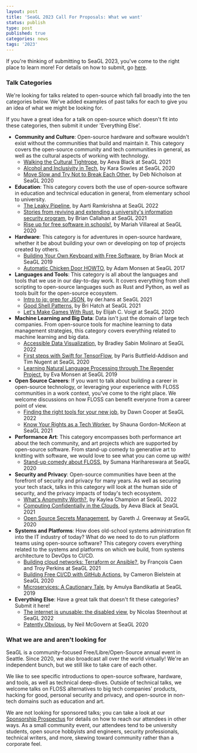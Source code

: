 ```yaml
---
layout: post
title: 'SeaGL 2023 Call For Proposals: What we want'
status: publish
type: post
published: true
categories: news
tags: '2023'
---
```


If you're thinking of submitting to SeaGL 2023, you've come to the right place to learn more!  For details on how to submit, go [here](/news/2023/03/08/CFP-Open).

### Talk Categories

We're looking for talks related to open-source which fall broadly into the ten categories below.  We've added examples of past talks for each to give you an idea of what we might be looking for.

If you have a great idea for a talk on open-source which doesn't fit into these categories, then submit it under 'Everything Else'.

- **Community and Culture**: Open-source hardware and software wouldn't exist without the communities that build and maintain it.  This category covers the open-source community and tech communities in general, as well as the cultural aspects of working with technology.
  * [Walking the Cultural Tightrope](https://archive.org/details/SeaGL2021-Aeva_Black-Walking_The_Cultural_Tightrope), by Aeva Black at SeaGL 2021
  * [Alcohol and Inclusivity in Tech](https://archive.org/details/SeaGL2020-Kara_Sowles-Alcohol_and_Inclusivity_in_Tech), by Kara Sowles at SeaGL 2020
  * [Move Slow and Try Not to Break Each Other](https://archive.org/details/SeaGL2020-Deb_Nicholson-Move_Slow_and_Try_Not_to_Break_Each_Other), by Deb Nicholson at SeaGL 2020
- **Education**: This category covers both the use of open-source software in education and technical education in general, from elementary school to university.
  * [The Leaky Pipeline](https://archive.org/details/SeaGL2022-Aarti_Ramkrishna-The_Leaky_Pipeline), by Aarti Ramkrishna at SeaGL 2022
  * [Stories from reviving and extending a university's information security program](https://archive.org/details/SeaGL2021-Brian_Callahan-Reviving_and_extending_a_universitys_infosec_program), by Brian Callahan at SeaGL 2021
  * [Rise up for free software in schools!](https://archive.org/details/SeaGL2020-Mariah_Villarreal-Rise_up_for_free_software_in_schools), by Mariah Villareal at SeaGL 2020
- **Hardware**: This category is for adventures in open-source hardware, whether it be about building your own or developing on top of projects created by others.
  * [Building Your Own Keyboard with Free Software](https://archive.org/details/keeb_20200110), by Brian Mock at SeaGL 2019
  * [Automatic Chicken Door HOWTO](https://archive.org/details/AutomaticChickenDoorHOWTOATalkByAdamMonsenAtSeaGL2017), by Adam Monsen at SeaGL 2017
- **Languages and Tools**: This category is all about the languages and tools that we use in our day-to-day work.  It covers everything from shell scripting to open-source languages such as Rust and Python, as well as tools built for the open-source ecosystem.
  * [Intro to jq: grep for JSON](https://archive.org/details/SeaGL2021-der_hans-Intro_to_jq_grep_for_JSON), by der.hans at SeaGL 2021
  * [Good Shell Patterns](https://archive.org/details/SeaGL2021-Bri_Hatch-Good_Shell_Patterns), by Bri Hatch at SeaGL 2021
  * [Let's Make Games With Rust](https://archive.org/details/SeaGL2020-Elijah_C_Voigt-Lets_Make_Games_with_Rust), by Elijah C. Voigt at SeaGL 2020
- **Machine Learning and Big Data**: Data isn't just the domain of large tech companies.  From open-source tools for machine learning to data management strategies, this category covers everything related to machine learning and big data.
  * [Accessible Data Visualization](https://archive.org/details/SeaGL2022-Bradley_Molinaro-Accessible_Data_Visualization), by Bradley Sabin Molinaro at SeaGL 2022
  * [First steps with Swift for TensorFlow](https://archive.org/details/SeaGL2020-Paris_Buttfield_Addison_and_Tim_Nugent-First_steps_with_Swift_for_TensorFlow), by Paris Buttfield-Addison and Tim Nugent at SeaGL 2020
  * [Learning Natural Language Processing through The Regender Project](https://archive.org/details/regender), by Eva Monsen at SeaGL 2019
- **Open Source Careers**: If you want to talk about building a career in open-source technology, or leveraging your experience with FLOSS communities in a work context, you've come to the right place.  We welcome discussions on how FLOSS can benefit everyone from a career point of view.
  * [Finding the right tools for your new job](https://archive.org/details/SeaGL2022-Dawn_E_Collett-Finding_the_right_tools_for_your_new_job), by Dawn Cooper at SeaGL 2022
  * [Know Your Rights as a Tech Worker](https://archive.org/details/SeaGL2021-Shauna_Gordon-McKeon-Know_Your_Rights_as_a_Tech_Worker), by Shauna Gordon-McKeon at SeaGL 2021
- **Performance Art**: This category encompasses both performance art about the tech community, and art projects which are supported by open-source software.  From stand-up comedy to generative art to knitting with software, we would love to see what you can come up with!
  * [Stand-up comedy about FLOSS](https://archive.org/details/SeaGL2020-Sumana_Harihareswara-Stand_up_comedy_about_FLOSS), by Sumana Harihareswara at SeaGL 2020
- **Security and Privacy**: Open-source communities have been at the forefront of security and privacy for many years.  As well as securing your tech stack, talks in this category will look at the human side of security, and the privacy impacts of today's tech ecosystem. 
  * [What's Anonymity Worth?](https://archive.org/details/SeaGL2022-Kaylea_Champion-Whats_Anonymity_Worth), by Kaylea Champion at SeaGL 2022
  * [Computing Confidentially in the Clouds](https://archive.org/details/SeaGL2021-Aeva_Black-Computing_Confidentially_in_the_Clouds), by Aeva Black at SeaGL 2021
  * [Open Source Secrets Management](https://archive.org/details/SeaGL2020-Gareth_J_Greenaway-Open_Source_Secrets_Management), by Gareth J. Greenway at SeaGL 2020
- **Systems and Platforms**: How does old-school systems administration fit into the IT industry of today?  What do we need to do to run platform teams using open-source software?  This category covers everything related to the systems and platforms on which we build, from systems architecture to DevOps to CI/CD.
  * [Building cloud networks: Terraform or Ansible?](https://archive.org/details/SeaGL2021-Francois_Caen-Building_cloud_networks_Terraform_or_Ansible), by François Caen and Troy Perkins at SeaGL 2021
  * [Building Free CI/CD with GitHub Actions](https://archive.org/details/SeaGL2020-Cameron_Bielstein-Building_Free_CI_CD_with_GitHub_Actions), by Cameron Bielstein at SeaGL 2020
  * [Microservices: A Cautionary Tale](https://archive.org/details/microservices_202001), by Amulya Bandikatla at SeaGL 2019
- **Everything Else**: Have a great talk that doesn't fit these categories?  Submit it here!
  * [The internet is unusable: the disabled view](https://archive.org/details/SeaGL2022-Nicolas_Steenhout-The_internet_is_unusable_The_disabled_view), by Nicolas Steenhout at SeaGL 2022
  * [Patently Obvious](https://archive.org/details/SeaGL2020-Neil_McGovern-Patently_Obvious), by Neil McGovern at SeaGL 2020

### What we are and aren't looking for

SeaGL is a community-focused Free/Libre/Open-Source annual event in Seattle.  Since 2020, we also broadcast all over the world virtually!  We're an independent bunch, but we still like to take care of each other.

We like to see specific introductions to open-source software, hardware, and tools, as well as technical deep-dives.  Outside of technical talks, we welcome talks on FLOSS alternatives to big tech companies' products, hacking for good, personal security and privacy, and open-source in non-tech domains such as education and art.

We are not looking for sponsored talks; you can take a look at our [Sponsorship Prospectus](/sponsors/) for details on how to reach our attendees in other ways.  As a small community event, our attendees tend to be university students, open source hobbyists and engineers, security professionals, technical writers, and more, skewing toward community rather than a corporate feel.
